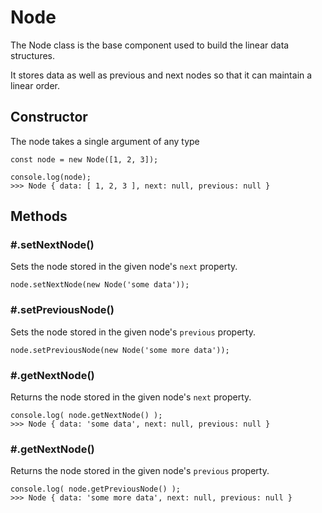 # Node

The Node class is the base component used to build the linear data structures.

It stores data as well as previous and next nodes so that it can maintain a linear order.

## Constructor
The node takes a single argument of any type
```
const node = new Node([1, 2, 3]);

console.log(node);
>>> Node { data: [ 1, 2, 3 ], next: null, previous: null }
```

## Methods
### \#.setNextNode()
Sets the node stored in the given node's `next` property.
```
node.setNextNode(new Node('some data'));
```

### \#.setPreviousNode()
Sets the node stored in the given node's `previous` property.
```
node.setPreviousNode(new Node('some more data'));
```

### \#.getNextNode()
Returns the node stored in the given node's `next` property.
```
console.log( node.getNextNode() );
>>> Node { data: 'some data', next: null, previous: null }
```

### \#.getNextNode()
Returns the node stored in the given node's `previous` property.
```
console.log( node.getPreviousNode() );
>>> Node { data: 'some more data', next: null, previous: null }
```